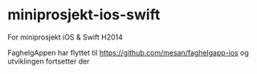 miniprosjekt-ios-swift
======================

For miniprosjekt iOS &amp; Swift H2014


FaghelgAppen har flyttet til https://github.com/mesan/faghelgapp-ios og utviklingen fortsetter der
